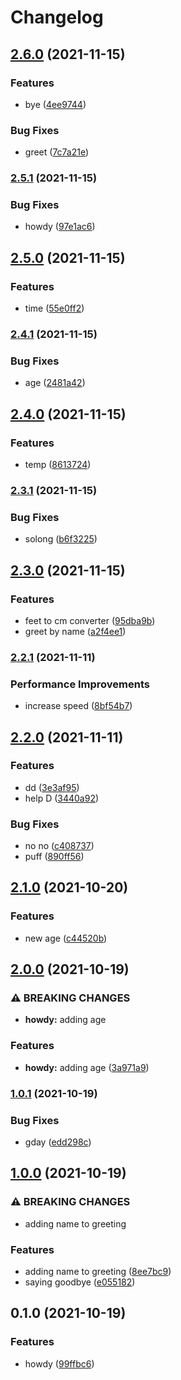 # Changelog

## [2.6.0](https://www.github.com/kalosisz/python-t/compare/v2.5.1...v2.6.0) (2021-11-15)


### Features

* bye ([4ee9744](https://www.github.com/kalosisz/python-t/commit/4ee97443d39477692700666b10e6340da2650a65))


### Bug Fixes

* greet ([7c7a21e](https://www.github.com/kalosisz/python-t/commit/7c7a21ed0f9ce03755fbbd71d18af45057d32235))

### [2.5.1](https://www.github.com/kalosisz/python-t/compare/v2.5.0...v2.5.1) (2021-11-15)


### Bug Fixes

* howdy ([97e1ac6](https://www.github.com/kalosisz/python-t/commit/97e1ac6b391cd58b0d3178a2dd538d5a5935151a))

## [2.5.0](https://www.github.com/kalosisz/python-t/compare/v2.4.1...v2.5.0) (2021-11-15)


### Features

* time ([55e0ff2](https://www.github.com/kalosisz/python-t/commit/55e0ff23ebf0b7bfbaaa9937dbb2062f0efeae2f))

### [2.4.1](https://www.github.com/kalosisz/python-t/compare/v2.4.0...v2.4.1) (2021-11-15)


### Bug Fixes

* age ([2481a42](https://www.github.com/kalosisz/python-t/commit/2481a42daf161560b8b4f3777c31ca7f1fdd3953))

## [2.4.0](https://www.github.com/kalosisz/python-t/compare/v2.3.1...v2.4.0) (2021-11-15)


### Features

* temp ([8613724](https://www.github.com/kalosisz/python-t/commit/8613724ce0745c80fd9475d248e336442d8a811e))

### [2.3.1](https://www.github.com/kalosisz/python-t/compare/v2.3.0...v2.3.1) (2021-11-15)


### Bug Fixes

* solong ([b6f3225](https://www.github.com/kalosisz/python-t/commit/b6f3225cba21e3aee22edfb20ba193f1386718a3))

## [2.3.0](https://www.github.com/kalosisz/python-t/compare/v2.2.1...v2.3.0) (2021-11-15)


### Features

* feet to cm converter ([95dba9b](https://www.github.com/kalosisz/python-t/commit/95dba9bfb9de4e3ae2984e9f2827b119ee533480))
* greet by name ([a2f4ee1](https://www.github.com/kalosisz/python-t/commit/a2f4ee145ea30335616dde231103b960079dd8ca))

### [2.2.1](https://www.github.com/kalosisz/python-t/compare/v2.2.0...v2.2.1) (2021-11-11)


### Performance Improvements

* increase speed ([8bf54b7](https://www.github.com/kalosisz/python-t/commit/8bf54b7d5824617de80dd2ed23711dfc4cbd1c71))

## [2.2.0](https://www.github.com/kalosisz/python-t/compare/v2.1.0...v2.2.0) (2021-11-11)


### Features

* dd ([3e3af95](https://www.github.com/kalosisz/python-t/commit/3e3af95a00dce59a37cf052c65655d409c8937cb))
* help D ([3440a92](https://www.github.com/kalosisz/python-t/commit/3440a9239a718a02831c0eb63b622e70c96d08d2))


### Bug Fixes

* no no ([c408737](https://www.github.com/kalosisz/python-t/commit/c4087376a120622c71e2bc819d74c019e4eee942))
* puff ([890ff56](https://www.github.com/kalosisz/python-t/commit/890ff56a55a2feaf559efc5b6069e39d1f9f2c7d))

## [2.1.0](https://www.github.com/kalosisz/python-t/compare/v2.0.0...v2.1.0) (2021-10-20)


### Features

* new age ([c44520b](https://www.github.com/kalosisz/python-t/commit/c44520b9c3fc21d5076afdf3bf8a0859caf13632))

## [2.0.0](https://www.github.com/kalosisz/python-t/compare/v1.0.1...v2.0.0) (2021-10-19)


### ⚠ BREAKING CHANGES

* **howdy:** adding age

### Features

* **howdy:** adding age ([3a971a9](https://www.github.com/kalosisz/python-t/commit/3a971a9ca68f8212faef5a394040c987968aa396))

### [1.0.1](https://www.github.com/kalosisz/python-t/compare/v1.0.0...v1.0.1) (2021-10-19)


### Bug Fixes

* gday ([edd298c](https://www.github.com/kalosisz/python-t/commit/edd298cf0731790e89e15a22c73be2736df25b89))

## [1.0.0](https://www.github.com/kalosisz/python-t/compare/v0.1.0...v1.0.0) (2021-10-19)


### ⚠ BREAKING CHANGES

* adding name to greeting

### Features

* adding name to greeting ([8ee7bc9](https://www.github.com/kalosisz/python-t/commit/8ee7bc98d6a7950bbe50bf006ca4d6fae89a2570))
* saying goodbye ([e055182](https://www.github.com/kalosisz/python-t/commit/e0551825fd20771810be1bfad7dce53a97746538))

## 0.1.0 (2021-10-19)


### Features

* howdy ([99ffbc6](https://www.github.com/kalosisz/python-t/commit/99ffbc6f1b29b9607e8077b47b15734ecc301b52))
